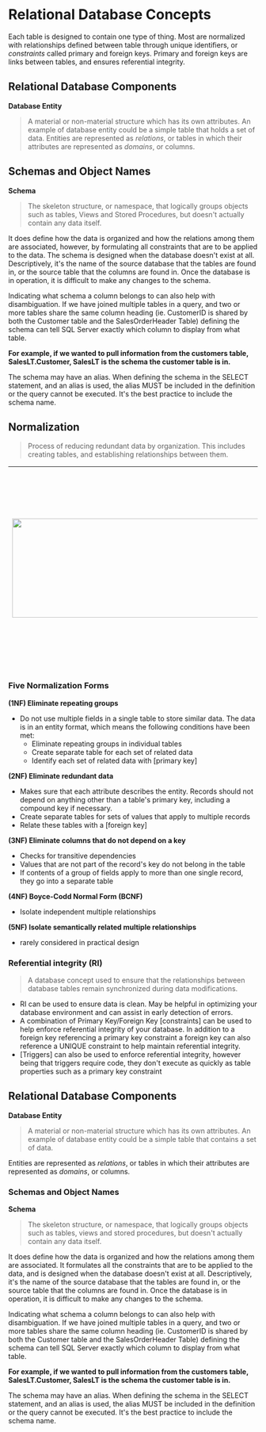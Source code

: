 # Relational Database Concepts

Each table is designed to contain one type of thing.  Most are normalized with relationships defined between table through unique 
identifiers, or _constraints_ called primary and foreign keys.  Primary and foreign keys are links between tables, and ensures referential integrity.

## Relational Database Components

**Database Entity**

>  A material or non-material structure which has its own attributes. An example of database entity could be a simple table that holds a  set of data. Entities are represented as _relations_, or tables in which their attributes are represented as _domains_, or columns.

##	Schemas and Object Names

**Schema**

>  The skeleton structure, or namespace, that logically groups objects such as tables, Views and Stored Procedures, but doesn't actually contain any data itself. 

It does define how the data is organized and how the relations among them are associated, however, by formulating all constraints that are to be applied to the data. The schema is designed when the database doesn't exist at all. Descriptively, it's the name of the source database that the tables are found in, or the source table that the columns are found in. Once the database is in operation, it is difficult to make any changes to the schema. 

Indicating what schema a column belongs to can also help with disambiguation. If we have joined multiple tables in a query, and two or more tables share the same column heading (ie. CustomerID is shared by both the Customer table and the SalesOrderHeader Table) defining the schema can tell SQL Server exactly which column to display from what table. 

**For example, if we wanted to pull information from the customers table, SalesLT.Customer, SalesLT is the schema the customer table is in.** 

The schema may have an alias. When defining the schema in the SELECT statement, and an alias is used, the alias MUST be included in the definition or the query cannot be executed. It's the best practice to include the schema name.

## Normalization

> Process of reducing redundant data by organization.  This includes creating tables, and establishing relationships between them.


| <img src= "https://media.slidedb.com/images/members/4/3258/3257136/profile/Frieza_Third_Form_copy.png" Width="525" Height="200">| Most databases are designed to three (3) forms of normalization. The last two aren't used as often, disregarding those two normalization rules may result in a less than perfect database, but shouldn’t effect functionality.|
---|---

### Five Normalization Forms

**(1NF) Eliminate repeating groups**
- Do not use multiple fields in a single table to store similar data. The data is in an entity format, which means the following conditions have been met:
  - Eliminate repeating groups in individual tables
  - Create separate table for each set of related data
  - Identify each set of related data with \[primary key\]
    
**(2NF) Eliminate redundant data**
- Makes sure that each attribute describes the entity. Records should not depend on anything other than a table's primary key, including a compound key if necessary.
- Create separate tables for sets of values that apply to multiple records
- Relate these tables with a \[foreign key\]
  
**(3NF) Eliminate columns that do not depend on a key**
- Checks for transitive dependencies
- Values that are not part of the record's key do not belong in the table
- If contents of a group of fields apply to more than one single record, they go into a separate table
  
**(4NF) Boyce-Codd Normal Form (BCNF)**
- Isolate independent multiple relationships
  
**(5NF) Isolate semantically related multiple relationships**
- rarely considered in practical design

### Referential integrity (RI) 
>A database concept used to ensure that the relationships between database tables remain synchronized during data modifications.

- RI can be used to ensure data is clean. May be helpful in optimizing your database environment and can assist in early detection of errors.
- A combination of Primary Key/Foreign Key \[constraints\] can be used to help enforce referential integrity of your database. In addition to a foreign key referencing a primary key constraint a foreign key can also reference a UNIQUE constraint to help maintain referential integrity.
- \[Triggers\] can also be used to enforce referential integrity, however being that triggers require code, they don't execute as quickly as table properties such as a primary key constraint

## Relational Database Components

**Database Entity**
> A material or non-material structure which has its own attributes. An example of database entity could be a simple table that contains a set of data.

Entities are represented as _relations_, or tables in which their attributes are represented as _domains_, or columns.

### Schemas and Object Names

**Schema**
> The skeleton structure, or namespace, that logically groups objects such as tables, views and stored procedures, but doesn't actually contain any data itself. 

It does define how the data is organized and how the relations among them are associated. It formulates all the constraints that are to be applied to the data, and is designed when the database doesn't exist at all. Descriptively, it's the name of the source database that the tables are found in, or the source table that the columns are found in. Once the database is in operation, it is difficult to make any changes to the schema. 

Indicating what schema a column belongs to can also help with disambiguation. If we have joined multiple tables in a query, and two or more tables share the same column heading (ie. CustomerID is shared by both the Customer table and the SalesOrderHeader Table) defining the schema can tell SQL Server exactly which column to display from what table. 

**For example, if we wanted to pull information from the customers table, SalesLT.Customer, SalesLT is the schema the customer table is in.** 

The schema may have an alias. When defining the schema in the SELECT statement, and an alias is used, the alias MUST be included in the definition or the query cannot be executed. It's the best practice to include the schema name.

